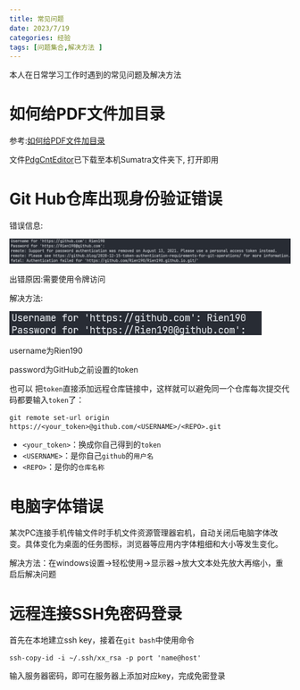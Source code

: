```yaml
---
title: 常见问题
date: 2023/7/19
categories: 经验
tags: [问题集合,解决方法 ]
---
```


<meta name="referrer" content="no-referrer" />

本人在日常学习工作时遇到的常见问题及解决方法

<!--more-->



# 如何给PDF文件加目录

参考:[如何给PDF文件加目录](https://www.zhihu.com/question/392666875/answer/2157219298)

文件[PdgCntEditor](https://link.zhihu.com/?target=https%3A//seasoning.lanzoui.com/iK4kvsm02vi)已下载至本机Sumatra文件夹下, 打开即用

# Git Hub仓库出现身份验证错误

错误信息:

![image-20220713181603979](https://raw.githubusercontent.com/Rien190/ImgURL/master/img/202207131816370.png)

出错原因:需要使用令牌访问

解决方法:

![image-20220713181656682](https://raw.githubusercontent.com/Rien190/ImgURL/master/img/202207131816642.png)

username为Rien190

password为GitHub之前设置的token

也可以 把`token`直接添加远程仓库链接中，这样就可以避免同一个仓库每次提交代码都要输入`token`了：

```
git remote set-url origin https://<your_token>@github.com/<USERNAME>/<REPO>.git
```

+ `<your_token>`：换成你自己得到的`token`
+ `<USERNAME>`：是你自己`github`的`用户名`
+ `<REPO>`：是你的`仓库名称`

# 电脑字体错误

某次PC连接手机传输文件时手机文件资源管理器宕机，自动关闭后电脑字体改变。具体变化为桌面的任务图标，浏览器等应用内字体粗细和大小等发生变化。

解决方法：在windows设置->轻松使用->显示器->放大文本处先放大再缩小，重启后解决问题

# 远程连接SSH免密码登录

首先在本地建立ssh key，接着在`git bash`中使用命令

```git
ssh-copy-id -i ~/.ssh/xx_rsa -p port 'name@host'
```

输入服务器密码，即可在服务器上添加对应key，完成免密登录
